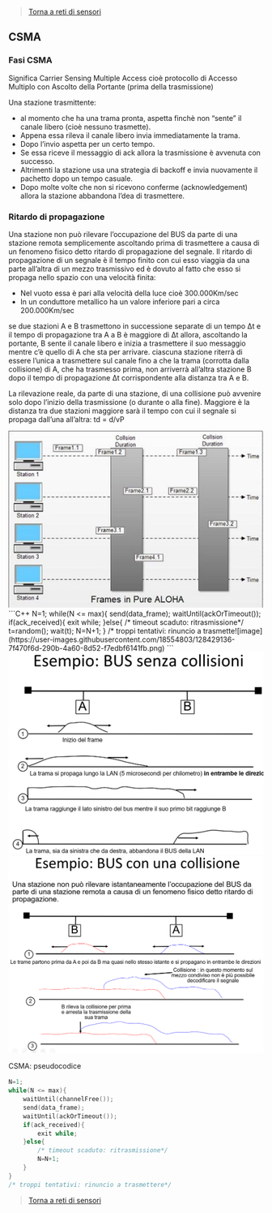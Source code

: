>[Torna a reti di sensori](sensornetworkshort.md#Interfaccia-radio)

## **CSMA**

### **Fasi CSMA**

Significa Carrier Sensing Multiple Access cioè protocollo di Accesso Multiplo con Ascolto della Portante (prima della trasmissione)

Una stazione trasmittente: 
- al momento che ha una trama pronta, aspetta finchè non “sente” il canale libero (cioè nessuno trasmette).
- Appena essa rileva il canale libero invia immediatamente la trama.
- Dopo l’invio aspetta per un certo tempo.
- Se essa riceve il messaggio di ack allora la trasmissione è avvenuta con successo.
- Altrimenti la stazione usa una strategia di backoff e invia nuovamente il pachetto dopo un tempo casuale.
- Dopo molte volte che non si ricevono conferme (acknowledgement) allora la stazione abbandona l’dea di trasmettere.

### **Ritardo di propagazione**

Una stazione non può rilevare l’occupazione del BUS da parte di una stazione remota semplicemente ascoltando prima di trasmettere a causa di un fenomeno fisico detto ritardo di propagazione del segnale.
Il ritardo di propagazione di un segnale è il tempo finito con cui esso viaggia da una parte all’altra di un mezzo trasmissivo ed è dovuto al fatto che esso si propaga nello spazio con una velocità finita:
- Nel vuoto essa è pari alla velocità della luce cioè 300.000Km/sec
- In un conduttore metallico ha un valore inferiore pari a circa 200.000Km/sec

se due stazioni A e B trasmettono in successione separate di un tempo Δt e il tempo di propagazione tra A a B è maggiore di Δt allora, ascoltando la portante, B sente il canale libero e inizia a trasmettere il suo messaggio mentre c’è quello di A che sta per arrivare.
ciascuna stazione riterrà di essere l’unica a trasmettere sul canale fino a che la trama (corrotta dalla collisione) di A, che ha trasmesso prima, non arriverrà all’altra stazione B dopo il tempo di propagazione Δt corrispondente alla distanza tra A e B.

La rilevazione reale, da parte di una stazione, di una collisione può avvenire solo dopo l’inizio della trasmissione (o durante o alla fine).
Maggiore è la distanza tra due stazioni maggiore sarà il tempo con cui il segnale si propaga dall’una all’altra:   td = d/vP


<img src="alohacollisioni.jpg" alt="alt text" width="600">
```C++
N=1;
while(N <= max){
	send(data_frame);
	waitUntil(ackOrTimeout());
	if(ack_received){
		exit while;
	}else{
		/* timeout scaduto: ritrasmissione*/
		t=random();
		wait(t);
		N=N+1;
}
/* troppi tentativi: rinuncio a trasmette![image](https://user-images.githubusercontent.com/18554803/128429136-7f470f6d-290b-4a60-8d52-f7edbf6141fb.png)
```

<img src="busnocollisioni.png" alt="alt text" width="600">

<img src="buscollisioni.png" alt="alt text" width="600">

CSMA: pseudocodice
```C++
N=1;
while(N <= max){
	waitUntil(channelFree()); 
	send(data_frame); 	
	waitUntil(ackOrTimeout()); 
	if(ack_received){ 
		exit while;
	}else{
		/* timeout scaduto: ritrasmissione*/ 	 		
		N=N+1;
	}
}
/* troppi tentativi: rinuncio a trasmettere*/	

```


>[Torna a reti di sensori](sensornetworkshort.md#Interfaccia-radio)
